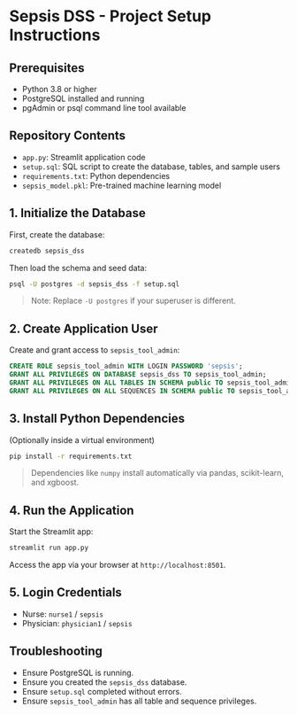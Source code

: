 # Sepsis DSS - Project Setup Instructions

## Prerequisites

- Python 3.8 or higher
- PostgreSQL installed and running
- pgAdmin or psql command line tool available

## Repository Contents

- `app.py`: Streamlit application code
- `setup.sql`: SQL script to create the database, tables, and sample users
- `requirements.txt`: Python dependencies
- `sepsis_model.pkl`: Pre-trained machine learning model

## 1. Initialize the Database

First, create the database:

```bash
createdb sepsis_dss
```

Then load the schema and seed data:

```bash
psql -U postgres -d sepsis_dss -f setup.sql
```

> Note: Replace `-U postgres` if your superuser is different.

## 2. Create Application User

Create and grant access to `sepsis_tool_admin`:

```sql
CREATE ROLE sepsis_tool_admin WITH LOGIN PASSWORD 'sepsis';
GRANT ALL PRIVILEGES ON DATABASE sepsis_dss TO sepsis_tool_admin;
GRANT ALL PRIVILEGES ON ALL TABLES IN SCHEMA public TO sepsis_tool_admin;
GRANT ALL PRIVILEGES ON ALL SEQUENCES IN SCHEMA public TO sepsis_tool_admin;
```

## 3. Install Python Dependencies

(Optionally inside a virtual environment)

```bash
pip install -r requirements.txt
```

> Dependencies like `numpy` install automatically via pandas, scikit-learn, and xgboost.

## 4. Run the Application

Start the Streamlit app:

```bash
streamlit run app.py
```

Access the app via your browser at `http://localhost:8501`.

## 5. Login Credentials

- Nurse: `nurse1` / `sepsis`
- Physician: `physician1` / `sepsis`

## Troubleshooting

- Ensure PostgreSQL is running.
- Ensure you created the `sepsis_dss` database.
- Ensure `setup.sql` completed without errors.
- Ensure `sepsis_tool_admin` has all table and sequence privileges.
